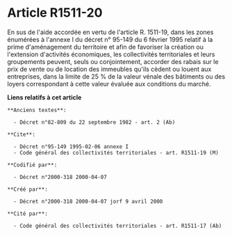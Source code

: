 # Article R1511-20

En sus de l'aide accordée en vertu de l'article R. 1511-19, dans les zones énumérées à l'annexe I du décret n° 95-149 du 6
février 1995 relatif à la prime d'aménagement du territoire et afin de favoriser la création ou l'extension d'activités
économiques, les collectivités territoriales et leurs groupements peuvent, seuls ou conjointement, accorder des rabais sur le
prix de vente ou de location des immeubles qu'ils cèdent ou louent aux entreprises, dans la limite de 25 % de la valeur
vénale des bâtiments ou des loyers correspondant à cette valeur évaluée aux conditions du marché.

**Liens relatifs à cet article**

	**Anciens textes**:

	  - Décret n°82-809 du 22 septembre 1982 - art. 2 (Ab)

	**Cite**:

	  - Décret n°95-149 1995-02-06 annexe I
	  - Code général des collectivités territoriales - art. R1511-19 (M)

	**Codifié par**:

	  - Décret n°2000-318 2000-04-07

	**Créé par**:

	  - Décret n°2000-318 2000-04-07 jorf 9 avril 2000

	**Cité par**:

	  - Code général des collectivités territoriales - art. R1511-17 (Ab)
